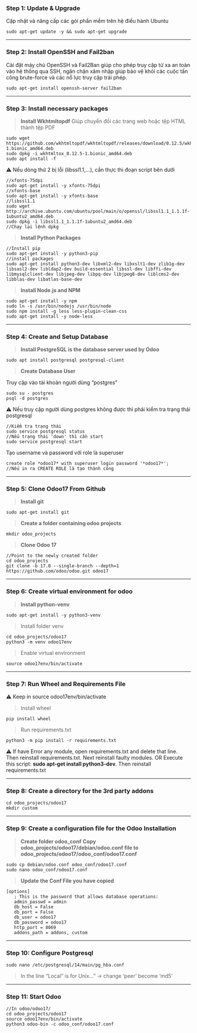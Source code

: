 ### Step 1: Update & Upgrade

Cập nhật và nâng cấp các gói phần mềm trên hệ điều hành Ubuntu

```
sudo apt-get update -y && sudo apt-get upgrade
```

---

### Step 2: Install OpenSSH and Fail2ban

Cài đặt máy chủ OpenSSH và Fail2Ban giúp cho phép truy cập từ xa an toàn vào hệ thống qua SSH, ngăn chặn xâm nhập giúp bảo vệ khỏi các cuộc tấn công brute-force và các nỗ lực truy cập trái phép.

```
sudo apt-get install openssh-server fail2ban
```

---

### Step 3: Install necessary packages

> **Install Wkhtmltopdf**
Giúp chuyển đổi các trang web hoặc tệp HTML thành tệp PDF
> 

```
sudo wget https://github.com/wkhtmltopdf/wkhtmltopdf/releases/download/0.12.5/wkhtmltox_0.12.5-1.bionic_amd64.deb
sudo dpkg -i wkhtmltox_0.12.5-1.bionic_amd64.deb
sudo apt install -f
```

>
⚠️ Nếu dòng thứ 2 bị lỗi (libssl1.1,…), cần thực thi đoạn script bên dưới
>


```
//xfonts-75dpi
sudo apt-get install -y xfonts-75dpi
//xfonts-base
sudo apt-get install -y xfonts-base
//libssl1.1
sudo wget http://archive.ubuntu.com/ubuntu/pool/main/o/openssl/libssl1.1_1.1.1f-1ubuntu2_amd64.deb
sudo dpkg -i libssl1.1_1.1.1f-1ubuntu2_amd64.deb
//Chạy lại lệnh dpkg
```

> **Install Python Packages**
> 

```
//Install pip
sudo apt-get install -y python3-pip
//install packages
sudo apt-get install python3-dev libxml2-dev libxslt1-dev zlib1g-dev libsasl2-dev libldap2-dev build-essential libssl-dev libffi-dev libmysqlclient-dev libjpeg-dev libpq-dev libjpeg8-dev liblcms2-dev libblas-dev libatlas-base-dev
```

> **Install Node.js and NPM**
> 

```
sudo apt-get install -y npm
sudo ln -s /usr/bin/nodejs /usr/bin/node
sudo npm install -g less less-plugin-clean-css
sudo apt-get install -y node-less
```

---

### Step 4: **Create and Setup Database**

> **Install PostgreSQL is the database server used by Odoo**
> 

```
sudo apt install postgresql postgresql-client
```

> **Create Database User**
> 

Truy cập vào tài khoản người dùng “postgres”

```
sudo su - postgres
psql -d postgres
```

>
⚠️ Nếu truy cập người dùng postgres không được thì phải kiểm tra trạng thái postgresql
>

```
//Kiểm tra trạng thái
sudo service postgresql status
//Nếu trạng thái 'down' thì cần start
sudo service postgresql start
```

Tạo username và password với role là superuser

```
create role *odoo17* with superuser login password '*odoo17*';
//Nếu in ra CREATE ROLE là tạo thành công
```

---

### **Step 5: Clone Odoo17 From Github**

> **Install git**
> 

```
sudo apt-get install git
```

> **Create a folder containing odoo projects**
> 

```
mkdir odoo_projects
```

> **Clone Odoo 17**
> 

```
//Point to the newly created folder
cd odoo_projects
git clone -b 17.0 --single-branch --depth=1 https://github.com/odoo/odoo.git odoo17
```

---

### Step 6: Create virtual environment for odoo

> **Install python-venv**
> 

```
sudo apt-get install -y python3-venv
```

> Install folder venv
> 

```
cd odoo_projects/odoo17
python3 -m venv odoo17env
```

> Enable virtual environment
> 

```
source odoo17env/bin/activate
```

---

### Step 7: Run Wheel and Requirements File

>
⚠️ Keep in source odoo17env/bin/activate
>

> Install wheel
> 

```
pip install wheel
```

> Run requirements.txt
> 

```
python3 -m pip install -r requirements.txt
```

>
⚠️ If have Error any module, open requirements.txt and delete that line. Then reinstall requirements.txt.
Next reinstall faulty modules.
OR
Execute this script: **sudo apt-get install python3-dev**. Then reinstall requirements.txt
>

---

### Step 8: **Create a directory for the 3rd party addons**

```
cd odoo_projects/odoo17
mkdir custom
```

---

### Step 9: **Create a configuration file for the Odoo Installation**
>**Create folder odoo_conf**
> **Copy odoo_projects/odoo17/debian/odoo.conf file to odoo_projects/odoo17/odoo_conf/odoo17.conf**
> 

```
sudo cp debian/odoo.conf odoo_conf/odoo17.conf
sudo nano odoo_conf/odoo17.conf
```

> **Update the Conf File you have copied**
> 

```
[options]
   ; This is the password that allows database operations:
   admin_passwd = admin
   db_host = False
   db_port = False
   db_user = odoo17
   db_password = odoo17
   http_port = 8069
   addons_path = addons, custom
```

---

### Step 10: Configure Postgresql

```
sudo nano /etc/postgresql/14/main/pg_hba.conf
```

> In the line “Local” is for Unix…” → change ‘peer’ become ‘md5’
> 

---

### Step 11: Start Odoo

```
//In odoo/odoo17/
cd odoo_projects/odoo17
source odoo17env/bin/activate
python3 odoo-bin -c odoo_conf/odoo17.conf
```
